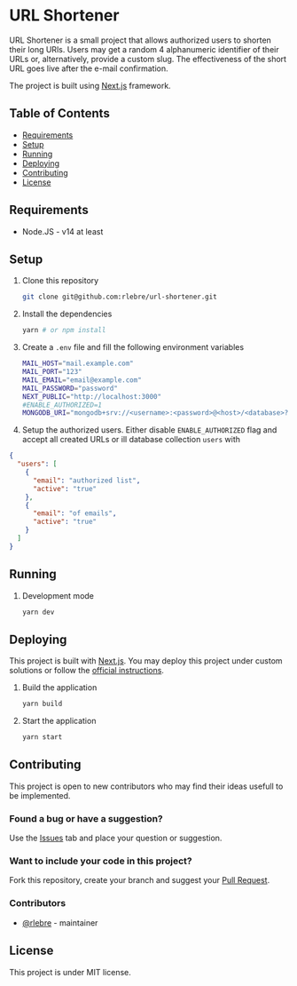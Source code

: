 # URL Shortener

URL Shortener is a small project that allows authorized users to shorten their long URls. Users may get a random 4 alphanumeric identifier of their URLs or, alternatively, provide a custom slug. The effectiveness of the short URL goes live after the e-mail confirmation.

The project is built using [Next.js](https://nextjs.org/) framework.

## Table of Contents

- [Requirements](#requirements)
- [Setup](#setup)
- [Running](#running)
- [Deploying](#deploying)
- [Contributing](#contributing)
- [License](#license)

## Requirements

- Node.JS - v14 at least

## Setup

1. Clone this repository

   ```bash
   git clone git@github.com:rlebre/url-shortener.git
   ```

2. Install the dependencies

   ```bash
   yarn # or npm install
   ```

3. Create a `.env` file and fill the following environment variables

   ```bash
   MAIL_HOST="mail.example.com"
   MAIL_PORT="123"
   MAIL_EMAIL="email@example.com"
   MAIL_PASSWORD="password"
   NEXT_PUBLIC="http://localhost:3000"
   #ENABLE_AUTHORIZED=1
   MONGODB_URI="mongodb+srv://<username>:<password>@<host>/<database>?retryWrites=true&w=majority"
   ```

4. Setup the authorized users. Either disable `ENABLE_AUTHORIZED` flag and accept all created URLs or ill database collection `users` with

```json
{
  "users": [
    {
      "email": "authorized list",
      "active": "true"
    },
    {
      "email": "of emails",
      "active": "true"
    }
  ]
}
```

## Running

1. Development mode

   ```bash
   yarn dev
   ```

## Deploying

This project is built with [Next.js](https://nextjs.org/). You may deploy this project under custom solutions or follow the [official instructions](https://nextjs.org/docs/deployment).

1. Build the application

   ```bash
   yarn build
   ```

1. Start the application

   ```bash
   yarn start
   ```

## Contributing

This project is open to new contributors who may find their ideas usefull to be implemented.

### Found a bug or have a suggestion?

Use the [Issues](https://github.com/rlebre/url-shortener/issues) tab and place your question or suggestion.

### Want to include your code in this project?

Fork this repository, create your branch and suggest your [Pull Request](https://github.com/rlebre/url-shortener/pulls).

### Contributors

- [@rlebre](https://github.com/rlebre/url-shortener) - maintainer

## License

This project is under MIT license.
